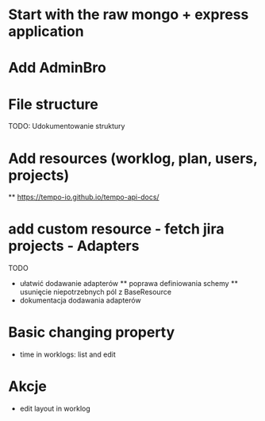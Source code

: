 # Start with the raw mongo + express application
# Add AdminBro
# File structure

TODO:
Udokumentowanie struktury

# Add resources (worklog, plan, users, projects)
** https://tempo-io.github.io/tempo-api-docs/

# add custom resource - fetch jira projects - Adapters

TODO
* ułatwić dodawanie adapterów
** poprawa definiowania schemy
** usunięcie niepotrzebnych pól z BaseResource
* dokumentacja dodawania adapterów

# Basic changing property

* time in worklogs: list and edit

# Akcje
* edit layout in worklog
